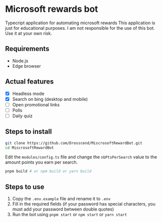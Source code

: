 # Microsoft rewards bot
Typecript application for automating microsoft rewards
This application is just for educational purposes.
I am not responsible for the use of this bot. Use it at your own risk.

## Requirements
- Node.js
- Edge browser

## Actual features
- [x] Headless mode
- [x] Search on bing (desktop and mobile)
- [ ] Open promotional links
- [ ] Polls
- [ ] Daily quiz

## Steps to install
```bash
git clone https://github.com/Drosscend/MiscrosoftRewardBot.git
cd MiscrosoftRewardBot
```
Edit the `modules/config.ts` file and change the `nbPtsPerSearch` value to the amount points you earn per search.

```bash
pnpm build # or npm build or yarn build
```

## Steps to use
1. Copy the `.env.example` file and rename it to `.env`
2. Fill in the required fields (if your password has special characters, you must add your password between double quotes)
3. Run the bot using `pnpm start` or `npm start` or `yarn start`

